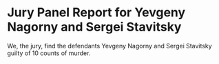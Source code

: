 # Jury Panel Report for Yevgeny Nagorny and Sergei Stavitsky

We, the jury, find the defendants Yevgeny Nagorny and Sergei Stavitsky guilty of 10 counts of murder.